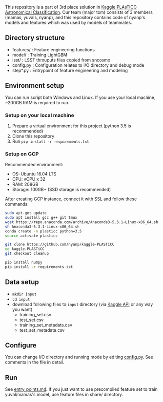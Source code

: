 This repository is a part of 3rd place solution in [Kaggle PLAsTiCC Astronomical Classification](https://www.kaggle.com/c/PLAsTiCC-2018).
Our team (major tom) consists of 3 members (mamas, yuvals, nyanp), and this repository contains code of nyanp's models and features which was used by models of teammates.

## Directory structure
- features/ : Feature engineering functions
- model/ : Training LightGBM
- lsst/ : LSST throuputs files copied from sncosmo
- config.py : Configuration relates to I/O directory and debug mode
- step*.py : Entrypoint of feature engineering and modeling

## Environment setup
You can run script both Windows and Linux. If you use your local machine, ~200GB RAM is required to run.

### Setup on your local machine
1. Prepare a virtual environment for this project (python 3.5 is recommended)
1. Clone this repository
1. Run `pip install -r requirements.txt`

### Setup on GCP
Recommended environment:
- OS: Ubuntu 16.04 LTS
- CPU: vCPU x 32
- RAM: 208GB
- Storage: 100GB+ (SSD storage is recommended)

After creating GCP instance, connect it with SSL and follow these commands:
```bash
sudo apt-get update
sudo apt install gcc g++ git tmux
wget https://repo.anaconda.com/archive/Anaconda3-5.3.1-Linux-x86_64.sh
sh Anaconda3-5.3.1-Linux-x86_64.sh
conda create -n plasticc python=3.5
source activate plasticc

git clone https://github.com/nyanp/kaggle-PLASTiCC
cd kaggle-PLASTiCC
git checkout cleanup

pip install numpy
pip install -r requirements.txt
```

## Data setup
- `mkdir input`
- `cd input`
- download following files to `input` directory (via [Kaggle API](https://github.com/Kaggle/kaggle-api) or any way you want)
    - training_set.csv
    - test_set.csv
    - training_set_metadata.csv
    - test_set_metadata.csv


## Configure
You can change I/O directory and running mode by editing [config.py](config.py). See comments in the file in detail.

## Run
See [entry_points.md](entry_points.md). If you just want to use precompiled feature set to train yuval/mamas's model,
use feature files in share/ directory.

